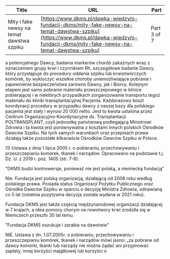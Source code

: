 | **Title**       | **URL**           | **Part**              |
|-----------------|-------------------|-----------------------|
| Mity i fake newsy na temat dawstwa szpiku         | [https://www.dkms.pl/dawka-wiedzy/o-fundacji-dkms/mity-fake-newsy-na-temat-dawstwa-szpiku](https://www.dkms.pl/dawka-wiedzy/o-fundacji-dkms/mity-fake-newsy-na-temat-dawstwa-szpiku)    | Part 3 of 7          |

a potencjalnego Dawcy, badania markerów chorób zakaźnych wraz z oznaczeniem grupy krwi i czynnikiem Rh, szczegółowe badanie Dawcy, który przystępuje do procedury oddania szpiku lub krwiotwórczych komórek, by wykluczyć wszelkie choroby uniemożliwiające pobranie i zapewnienie bezpieczeństwa zarówno Dawcy, jak i Biorcy. Kolejnym etapem jest samo pobranie materiału przeszczepowego w klinice pobierającej i w niektórych przypadkach zorganizowanie transportu tegoż materiału do kliniki transplantacyjnej Pacjenta. Każdorazowy koszt koordynacji procedury w przypadku dawcy z naszej bazy dla polskiego pacjenta jest stały i wynosi 20 000 netto. Jest to kwota ustalona przez Centrum Organizacyjno\-Koordynacyjne ds. Transplantacji POLTRANSPLANT, czyli jednostkę państwową podlegającą Ministrowi Zdrowia i ta kwota jest porównywalna z kosztami innych polskich Ośrodków Dawców Szpiku. Na tych samych warunkach oraz przepisach prawa działają także pozostałe kilkanaście Ośrodków Dawców Szpiku w Polsce.


(1\) Ustawa z dnia 1 lipca 2005 r. o pobieraniu, przechowywaniu i przeszczepianiu komórek, tkanek i narządów. Opracowano na podstawie t.j. Dz. U. z 2019 r. poz. 1405 (str. 7\-8\).


"DKMS budzi kontrowersje, ponieważ nie jest polską, a niemiecką fundacją"

Nie. Fundacja jest polską organizacją, działającą od 2008 roku według polskiego prawa. Posiada status Organizacji Pożytku Publicznego oraz Ośrodka Dawców Szpiku w oparciu o decyzję Ministra Zdrowia, odnawianą co 5 lat (ostatnia pozytywna decyzja została wydana w 2021 roku). 


Fundacja DKMS jest także częścią międzynarodowej organizacji działającej w 7 krajach, a idea pomocy chorym na nowotwory krwi zrodziła się w Niemczech przeszło 30 lat temu.


"Fundacja DKMS oszukuje i zarabia na dawstwie"

NIE. Ustawa z dn. 1\.07\.2005r. o pobieraniu, przechowywaniu i przeszczepianiu komórek, tkanek i narządów mówi jasno: „za pobrane od dawcy komórki, tkanki lub narządy nie można żądać ani przyjmować zapłaty, innej korzyści majątkowej lub korzyści o